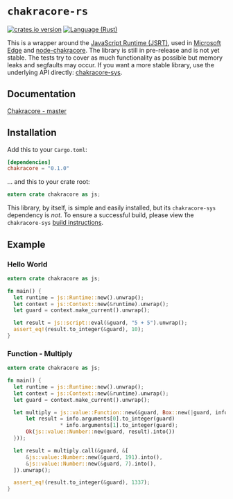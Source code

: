# `chakracore-rs`
[![crates.io version][crate-shield]][crate]
[![Language (Rust)][rust-shield]][rust]

This is a wrapper around the [JavaScript Runtime (JSRT)](https://goo.gl/1F6Gi1),
used in [Microsoft Edge](https://www.microsoft.com/en-us/windows/microsoft-edge)
and [node-chakracore](https://github.com/nodejs/node-chakracore). The library is
still in pre-release and is not yet stable. The tests try to cover as much
functionality as possible but memory leaks and segfaults may occur. If you want
a more stable library, use the underlying API directly:
[chakracore-sys](https://github.com/darfink/chakracore-rs/tree/master/chakracore-sys).

## Documentation

[Chakracore - master][docs]

## Installation

Add this to your `Cargo.toml`:

```toml
[dependencies]
chakracore = "0.1.0"
```

... and this to your crate root:

```rust
extern crate chakracore as js;
```

This library, by itself, is simple and easily installed, but its
`chakracore-sys` dependency is *not*. To ensure a successful build, please view
the `chakracore-sys` [build
instructions](https://github.com/darfink/chakracore-rs/tree/master/chakracore-sys#requirements).

## Example

### Hello World

```rust
extern crate chakracore as js;

fn main() {
  let runtime = js::Runtime::new().unwrap();
  let context = js::Context::new(&runtime).unwrap();
  let guard = context.make_current().unwrap();

  let result = js::script::eval(&guard, "5 + 5").unwrap();
  assert_eq!(result.to_integer(&guard), 10);
}
```

### Function - Multiply

```rust
extern crate chakracore as js;

fn main() {
  let runtime = js::Runtime::new().unwrap();
  let context = js::Context::new(&runtime).unwrap();
  let guard = context.make_current().unwrap();

  let multiply = js::value::Function::new(&guard, Box::new(|guard, info| {
      let result = info.arguments[0].to_integer(guard)
                 * info.arguments[1].to_integer(guard);
      Ok(js::value::Number::new(guard, result).into())
  }));

  let result = multiply.call(&guard, &[
      &js::value::Number::new(&guard, 191).into(),
      &js::value::Number::new(&guard, 7).into(),
  ]).unwrap();

  assert_eq!(result.to_integer(&guard), 1337);
}
```

<!-- Links -->
[crate-shield]: https://img.shields.io/crates/v/chakracore.svg?style=flat-square
[crate]: https://crates.io/crates/chakracore
[rust-shield]: https://img.shields.io/badge/powered%20by-rust-blue.svg?style=flat-square
[rust]: https://www.rust-lang.org
[docs]: https://darfink.github.io/chakracore-rs/chakracore/index.html
